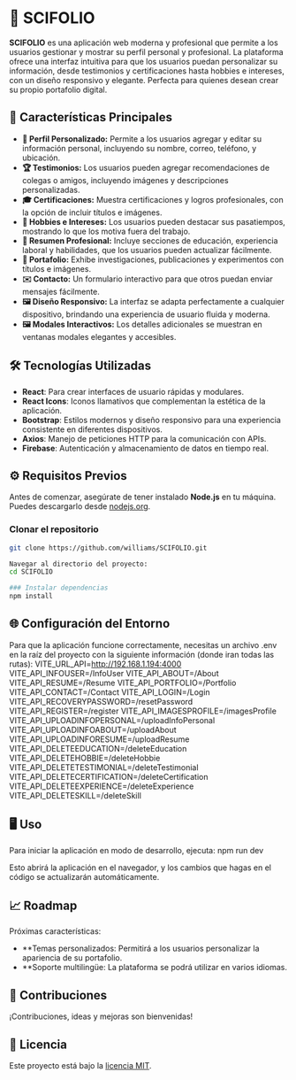 # 🌟 SCIFOLIO

**SCIFOLIO** es una aplicación web moderna y profesional que permite a los usuarios gestionar y mostrar su perfil personal y profesional. La plataforma ofrece una interfaz intuitiva para que los usuarios puedan personalizar su información, desde testimonios y certificaciones hasta hobbies e intereses, con un diseño responsivo y elegante. Perfecta para quienes desean crear su propio portafolio digital.

## 🚀 Características Principales

- **👤 Perfil Personalizado:** Permite a los usuarios agregar y editar su información personal, incluyendo su nombre, correo, teléfono, y ubicación.
- **🏆 Testimonios:** Los usuarios pueden agregar recomendaciones de colegas o amigos, incluyendo imágenes y descripciones personalizadas.
- **🎓 Certificaciones:** Muestra certificaciones y logros profesionales, con la opción de incluir títulos e imágenes.
- **🌟 Hobbies e Intereses:** Los usuarios pueden destacar sus pasatiempos, mostrando lo que los motiva fuera del trabajo.
- **📑 Resumen Profesional:** Incluye secciones de educación, experiencia laboral y habilidades, que los usuarios pueden actualizar fácilmente.
- **📁 Portafolio:** Exhibe investigaciones, publicaciones y experimentos con títulos e imágenes.
- **✉️ Contacto:** Un formulario interactivo para que otros puedan enviar mensajes fácilmente.
- **🖼️ Diseño Responsivo:** La interfaz se adapta perfectamente a cualquier dispositivo, brindando una experiencia de usuario fluida y moderna.
- **🖼️ Modales Interactivos:** Los detalles adicionales se muestran en ventanas modales elegantes y accesibles.

## 🛠️ Tecnologías Utilizadas

- **React**: Para crear interfaces de usuario rápidas y modulares.
- **React Icons**: Iconos llamativos que complementan la estética de la aplicación.
- **Bootstrap**: Estilos modernos y diseño responsivo para una experiencia consistente en diferentes dispositivos.
- **Axios**: Manejo de peticiones HTTP para la comunicación con APIs.
- **Firebase**: Autenticación y almacenamiento de datos en tiempo real.

## ⚙️ Requisitos Previos

Antes de comenzar, asegúrate de tener instalado **Node.js** en tu máquina. Puedes descargarlo desde [nodejs.org](https://nodejs.org/).

### Clonar el repositorio

```bash
git clone https://github.com/williams/SCIFOLIO.git

Navegar al directorio del proyecto:
cd SCIFOLIO

### Instalar dependencias
npm install
```

## 🌐 Configuración del Entorno
Para que la aplicación funcione correctamente, necesitas un archivo .env en la raíz del proyecto con la siguiente información (donde iran todas las rutas):
VITE_URL_API=http://192.168.1.194:4000
VITE_API_INFOUSER=/InfoUser
VITE_API_ABOUT=/About
VITE_API_RESUME=/Resume
VITE_API_PORTFOLIO=/Portfolio
VITE_API_CONTACT=/Contact
VITE_API_LOGIN=/Login
VITE_API_RECOVERYPASSWORD=/resetPassword
VITE_API_REGISTER=/register
VITE_API_IMAGESPROFILE=/imagesProfile
VITE_API_UPLOADINFOPERSONAL=/uploadInfoPersonal
VITE_API_UPLOADINFOABOUT=/uploadAbout
VITE_API_UPLOADINFORESUME=/uploadResume
VITE_API_DELETEEDUCATION=/deleteEducation
VITE_API_DELETEHOBBIE=/deleteHobbie
VITE_API_DELETETESTIMONIAL=/deleteTestimonial
VITE_API_DELETECERTIFICATION=/deleteCertification
VITE_API_DELETEEXPERIENCE=/deleteExperience
VITE_API_DELETESKILL=/deleteSkill

## 🖥️ Uso
Para iniciar la aplicación en modo de desarrollo, ejecuta:
npm run dev

Esto abrirá la aplicación en el navegador, y los cambios que hagas en el código se actualizarán automáticamente.

## 📈 Roadmap
Próximas características:
- **Temas personalizados: Permitirá a los usuarios personalizar la apariencia de su portafolio.
- **Soporte multilingüe: La plataforma se podrá utilizar en varios idiomas.

## 🤝 Contribuciones
¡Contribuciones, ideas y mejoras son bienvenidas!

## 📄 Licencia
Este proyecto está bajo la [licencia MIT](./LICENSE).
